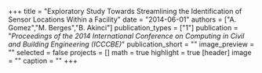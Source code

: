+++
title = "Exploratory Study Towards Streamlining the Identification of Sensor Locations Within a Facility"
date = "2014-06-01"
authors = ["A. Gomez","M. Berges","B. Akinci"]
publication_types = ["1"]
publication = "_Proceedings of the 2014 International Conference on Computing in Civil and Building Engineering (ICCCBE)_"
publication_short = ""
image_preview = ""
selected = false
projects = []
math = true
highlight = true
[header]
image = ""
caption = ""
+++

